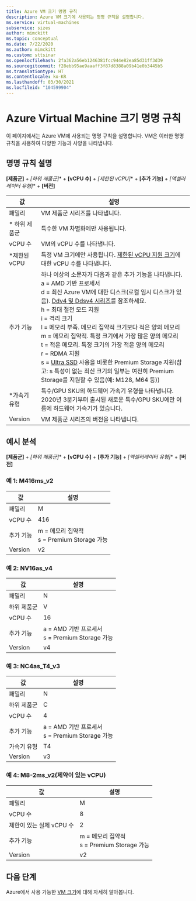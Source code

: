 ```yaml
---
title: Azure VM 크기 명명 규칙
description: Azure VM 크기에 사용되는 명명 규칙을 설명합니다.
ms.service: virtual-machines
subservice: sizes
author: mimckitt
ms.topic: conceptual
ms.date: 7/22/2020
ms.author: mimckitt
ms.custom: sttsinar
ms.openlocfilehash: 2fa362a56eb1246381fcc944e82ea85d31ff3d39
ms.sourcegitcommit: f28ebb95ae9aaaff3f87d8388a09b41e0b3445b5
ms.translationtype: HT
ms.contentlocale: ko-KR
ms.lasthandoff: 03/30/2021
ms.locfileid: "104599904"
---
```

# <a name="azure-virtual-machine-sizes-naming-conventions"></a>Azure Virtual Machine 크기 명명 규칙

이 페이지에서는 Azure VM에 사용되는 명명 규칙을 설명합니다. VM은 이러한 명명 규칙을 사용하여 다양한 기능과 사양을 나타냅니다.

## <a name="naming-convention-explanation"></a>명명 규칙 설명

**[제품군]**  +  **[하위 제품군*]**  +  **[vCPU 수]**  +  **[제한된 vCPU*]**  +  **[추가 기능]**  +  **[액셀러레이터 유형*]**  +  **[버전]**

|값 | 설명|
|---|---|
| 패밀리 | VM 제품군 시리즈를 나타냅니다.| 
| \* 하위 제품군 | 특수한 VM 차별화에만 사용됩니다.|
| vCPU 수| VM의 vCPU 수를 나타냅니다. |
| *제한된 vCPU| 특정 VM 크기에만 사용됩니다. [제한된 vCPU 지원 크기](./constrained-vcpu.md)에 대한 vCPU 수를 나타냅니다. |
| 추가 기능 | 하나 이상의 소문자가 다음과 같은 추가 기능을 나타냅니다. <br> a = AMD 기반 프로세서 <br> d = 최신 Azure VM에 대한 디스크(로컬 임시 디스크가 있음). [Ddv4 및 Ddsv4 시리즈](./ddv4-ddsv4-series.md)를 참조하세요. <br> h = 최대 절전 모드 지원 <br> i = 격리 크기 <br> l = 메모리 부족. 메모리 집약적 크기보다 적은 양의 메모리 <br> m = 메모리 집약적. 특정 크기에서 가장 많은 양의 메모리 <br> t = 적은 메모리. 특정 크기의 가장 적은 양의 메모리 <br> r = RDMA 지원 <br> s = [Ultra SSD](./disks-types.md#ultra-disk) 사용을 비롯한 Premium Storage 지원(참고: s 특성이 없는 최신 크기의 일부는 여전히 Premium Storage를 지원할 수 있음(예: M128, M64 등))<br> |
| *가속기 유형 | 특수/GPU SKU의 하드웨어 가속기 유형을 나타냅니다. 2020년 3분기부터 출시된 새로운 특수/GPU SKU에만 이름에 하드웨어 가속기가 있습니다. |
| Version | VM 제품군 시리즈의 버전을 나타냅니다. |

## <a name="example-breakdown"></a>예시 분석

**[제품군]**  +  **[하위 제품군*]**  +  **[vCPU 수]**  +  **[추가 기능]**  +  **[엑셀러레이터 유형*]**  +  **[버전]**

### <a name="example-1-m416ms_v2"></a>예 1: M416ms_v2

|값 | 설명|
|---|---|
| 패밀리 | M | 
| vCPU 수 | 416 |
| 추가 기능 | m = 메모리 집약적 <br> s = Premium Storage 가능 |
| Version | v2 |

### <a name="example-2-nv16as_v4"></a>예 2: NV16as_v4

|값 | 설명|
|---|---|
| 패밀리 | N | 
| 하위 제품군 | V |
| vCPU 수 | 16 |
| 추가 기능 | a = AMD 기반 프로세서 <br> s = Premium Storage 가능 |
| Version | v4 |

### <a name="example-3-nc4as_t4_v3"></a>예 3: NC4as_T4_v3

|값 | 설명|
|---|---|
| 패밀리 | N | 
| 하위 제품군 | C |
| vCPU 수 | 4 |
| 추가 기능 | a = AMD 기반 프로세서 <br> s = Premium Storage 가능 |
| 가속기 유형 | T4 |
| Version | v3 |

### <a name="example-4-m8-2ms_v2-constrained-vcpu"></a>예 4: M8-2ms_v2(제약이 있는 vCPU)

|값 | 설명|
|---|---|
| 패밀리 | M | 
| vCPU 수 | 8 |
| 제한이 있는 실제 vCPU 수 | 2 |
| 추가 기능 | m = 메모리 집약적 <br> s = Premium Storage 가능 |
| Version | v2 |

## <a name="next-steps"></a>다음 단계

Azure에서 사용 가능한 [VM 크기](./sizes.md)에 대해 자세히 알아봅니다.